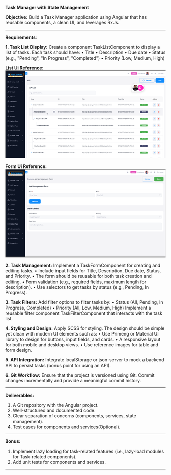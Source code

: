 **Task Manager with State Management**

**Objective:**
Build a Task Manager application using Angular that has reusable components, a clean UI, and leverages RxJs.
____________________________________________________________________________________________________________
**Requirements**:

**1. Task List Display:**
Create a component TaskListComponent to display a list of tasks. Each task should have:
•	Title
•	Description
•	Due date
•	Status (e.g., "Pending", "In Progress", "Completed")
•	Priority (Low, Medium, High)

**List Ui Reference:**
![Alt text](https://github.com/Shubham-Dynamatix/intern_test/blob/main/reference-table.png?raw=true "Sample")

**Form Ui Reference:**
![Alt text](https://github.com/Shubham-Dynamatix/intern_test/blob/main/reference-form.png?raw=true "Sample")

**2. Task Management:**
Implement a TaskFormComponent for creating and editing tasks.
•	Include input fields for Title, Description, Due date, Status, and Priority.
•	The form should be reusable for both task creation and editing.
•	Form validation (e.g., required fields, maximum length for description).
•	Use selectors to get tasks by status (e.g., Pending, In Progress).

**3. Task Filters:**
Add filter options to filter tasks by:
•	Status (All, Pending, In Progress, Completed)
•	Priority (All, Low, Medium, High)
Implement a reusable filter component TaskFilterComponent that interacts with the task list.

**4. Styling and Design:**
Apply SCSS for styling. The design should be simple yet clean with modern UI elements such as:
•	Use Primeng or Material UI library to design for buttons, input fields, and cards.
•	A responsive layout for both mobile and desktop views.
•	Use reference images for table and form design.

**5. API Integration:**
Integrate localStorage or json-server to mock a backend API to persist tasks (bonus point for using an API).

**6. Git Workflow:**
Ensure that the project is versioned using Git. Commit changes incrementally and provide a meaningful commit history.
_____________________________________________________________________________________________________________________
**Deliverables:**
1.	A Git repository with the Angular project.
2.	Well-structured and documented code.
3.	Clear separation of concerns (components, services, state management).
4.	Test cases for components and services(Optional).
______________________________________________________________________________________________________________________
**Bonus:**
1.	Implement lazy loading for task-related features (i.e., lazy-load modules for Task-related components).
2.	Add unit tests for components and services.
_______________________________________________________________________________________________________________________
